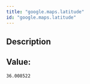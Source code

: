 ```yaml
---
title: "google.maps.latitude"
id: "google.maps.latitude"
---
```

## Description



## Value: 
```
36.008522
```
